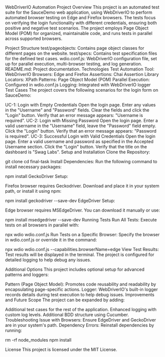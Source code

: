 WebDriverIO Automation Project
Overview
This project is an automated test suite for the SauceDemo web application, using WebDriverIO to perform automated browser testing on Edge and Firefox browsers. The tests focus on verifying the login functionality with different credentials, ensuring both positive and negative test scenarios. The project employs Page Object Model (POM) for organized, maintainable code, and runs tests in parallel across supported browsers.

Project Structure
test/pageobjects: Contains page object classes for different pages on the website.
test/specs: Contains test specification files for the defined test cases.
wdio.conf.js: WebDriverIO configuration file, set up for parallel execution, multi-browser testing, and log generation.
README.md: Project documentation.
Technologies
Test Automation Tool: WebDriverIO
Browsers: Edge and Firefox
Assertions: Chai Assertion Library
Locators: XPath
Patterns: Page Object Model (POM)
Parallel Execution: Configured in wdio.conf.js
Logging: Integrated with WebDriverIO logger
Test Cases
The project covers the following scenarios for the login form on SauceDemo:

UC-1: Login with Empty Credentials
Open the login page.
Enter any values in the "Username" and "Password" fields.
Clear the fields and click the "Login" button.
Verify that an error message appears: "Username is required".
UC-2: Login with Missing Password
Open the login page.
Enter a valid username in the "Username" field, leave the "Password" field empty.
Click the "Login" button.
Verify that an error message appears: "Password is required".
UC-3: Successful Login with Valid Credentials
Open the login page.
Enter a valid username and password as specified in the Accepted Username section.
Click the "Login" button.
Verify that the title on the dashboard is "Swag Labs".
Setup and Installation
Clone the Repository:

git clone <repository-url>
cd final-task
Install Dependencies: Run the following command to install necessary packages:


npm install
GeckoDriver Setup:

Firefox browser requires Geckodriver. Download and place it in your system path, or install it using npm:

npm install geckodriver --save-dev
EdgeDriver Setup:

Edge browser requires MSEdgeDriver. You can download it manually or use:

npm install msedgedriver --save-dev
Running Tests
Run All Tests: Execute tests on all browsers in parallel with:


npx wdio wdio.conf.js
Run Tests on a Specific Browser: Specify the browser in wdio.conf.js or override it in the command:


npx wdio wdio.conf.js --capabilities.browserName=edge
View Test Results: Test results will be displayed in the terminal. The project is configured for detailed logging to help debug any issues.

Additional Options
This project includes optional setup for advanced patterns and loggers:

Pattern (Page Object Model): Promotes code reusability and readability by encapsulating page-specific actions.
Logger: WebDriverIO's built-in logger records details during test execution to help debug issues.
Improvements and Future Scope
The project can be expanded by adding:

Additional test cases for the rest of the application.
Enhanced logging with custom log levels.
Additional BDD structure using Cucumber.
Troubleshooting
Issue with Browsers: Ensure EdgeDriver and GeckoDriver are in your system's path.
Dependency Errors: Reinstall dependencies by running:

rm -rf node_modules
npm install

License
This project is licensed under the MIT License.

